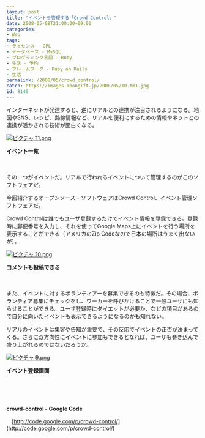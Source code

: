 ```yaml
---
layout: post
title: "イベントを管理する「Crowd Control」"
date: 2008-05-08T21:00:00+09:00
categories:
- Web
tags: 
- ライセンス - GPL
- データベース - MySQL
- プログラミング言語 - Ruby
- 生活 - 予約
- フレームワーク - Ruby on Rails
- 生活
permalink: /2008/05/crowd_control/
catch: https://images.moongift.jp/2008/05/10-tm1.jpg
id: 8146
---
```

インターネットが発達すると、逆にリアルとの連携が注目されるようになる。地図やSNS、レシピ、路線情報など、リアルを便利にするための情報やネットとの連携が活かされる技術が面白くなる。

  

[![ピクチャ 11.png](https://images.moongift.jp/2008/05/11-tm1.jpg)](https://images.moongift.jp/2008/05/111.jpg)  
  
**イベント一覧**

  

　

  

その一つがイベントだ。リアルで行われるイベントについて管理するのがこのソフトウェアだ。

  

今回紹介するオープンソース・ソフトウェアはCrowd Control、イベント管理ソフトウェアだ。

  
  
<!--more-->  

Crowd Controlは誰でもユーザ登録するだけでイベント情報を登録できる。登録時に郵便番号を入力し、それを使ってGoogle Maps上にイベントを行う場所を表示することができる（アメリカのZip Codeなので日本の場所はうまく出ないが）。

  

[![ピクチャ 10.png](https://images.moongift.jp/2008/05/10-tm1.jpg)](https://images.moongift.jp/2008/05/101.jpg)  
  
**コメントも投稿できる**

  

　

  

また、イベントに対するボランティアーを募集できるのも特徴だ。その場合、ボランティア募集にチェックをし、ワーカーを呼びかけることで一般ユーザにも知らせることができる。ユーザ登録時にダイエットが必要か、などの項目があるので自分に向いたイベントも表示できるようになるのかも知れない。

  

リアルのイベントは集客や告知が重要で、その反応でイベントの正否が決まってくる。さらに双方向性にイベントに参加もできるとなれば、ユーザも巻き込んで盛り上がれるのではないだろうか。

  

[![ピクチャ 9.png](https://images.moongift.jp/2008/05/9-tm.jpg)](https://images.moongift.jp/2008/05/9.jpg)  
  
**イベント登録画面**

  

　

  

　

  

**crowd-control - Google Code**  
  
　[http://code.google.com/p/crowd-control/](http://code.google.com/p/crowd-control/)

  

